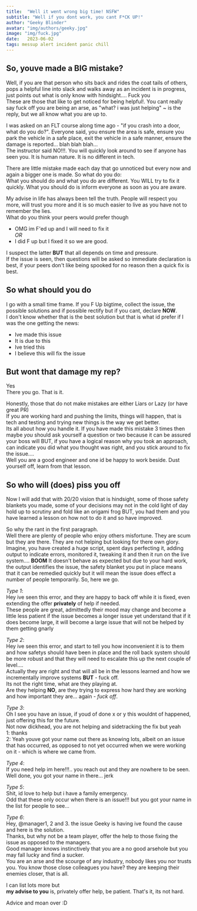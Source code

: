 ```yaml
---
title:  "Well it went wrong big time! NSFW"
subtitle: "Well if you dont work, you cant F*CK UP!"
author: "Geeky Blinder"
avatar: "img/authors/geeky.jpg"
image: "img/fuck.jpg"
date:   2023-06-02
tags: messup alert incident panic chill
---
```


## So, youve made a BIG mistake?
Well, if you are that person who sits back and rides the coat tails of others, pops a helpful line into slack and walks away as an incident is in progress, just points out what is only know with hindsight.... Fuck you  
These are those that like to get noticed for being helpful!. You cant really say fuck off you are being an arse, as "what? i was just helping" ~ is the reply, but we all know what you are up to.

I was asked on an FLT course along time ago - "if you crash into a door, what do you do?". Everyone said, you ensure the area is safe, ensure you park the vehicle in a safe place, exit the vehicle in a safe manner, ensure the damage is reported... blah blah blah...  
The instructor said NO!!!. You will quickly look around to see if anyone has seen you. It is human nature. It is no different in tech.  

There are little mistake made each day that go unnoticed but every now and again a bigger one is made. So what do you do:  
What you should do and what you do are different. You WILL try to fix it quickly. What you should do is inform everyone as soon as you are aware.

My advise in life has always been tell the truth. People will respect you more, will trust you more and it is so much easier to live as you have not to remember the lies.   
What do you think your peers would prefer though
- OMG im F'ed up and I will need to fix it   
*OR*
- I did F up but I fixed it so we are good.  

I suspect the latter **BUT** that all depends on time and pressure.  
If the issue is seen, then questions will be asked so immediate declaration is best, if your peers don't like being spooked for no reason then a quick fix is best.

## So what should you do
I go with a small time frame. If you F Up bigtime, collect the issue, the possible solutions and if possible rectify but if you cant, declare **NOW**.  
I don't know whether that is the best solution but that is what id prefer if I was the one getting the news:  
- Ive made this issue
- It is due to this
- Ive tried this
- I believe this will fix the issue


## But wont that damage my rep?
Yes  
There you go. That is it.  


  Honestly, those that do not make mistakes are either Liars or Lazy (or have great PR)  
  If you are working hard and pushing the limits, things will happen, that is tech and testing and trying new things is the way we get better.  
  Its all about how you handle it. If you have made this mistake 3 times then maybe *you* should ask yourself a question or two because it can be assured your boss will BUT, if you have a logical reason why you took an approach, can indicate you did what you thought was right, and you stick around to fix the issue....  
  Well you are a good engineer and one id be happy to work beside. Dust yourself off, learn from that lesson.

## So who will (does) piss you off
  Now I will add that with 20/20 vision that is hindsight, some of those safety blankets you made, some of your decisions may not in the cold light of day hold up to scrutiny and fold like an origami frog BUT, you had them and you have learned a lesson on how not to do it and so have improved.

  So why the rant in the first paragraph.   
  Well there are plenty of people who enjoy others misfortune. They are scum but they are there. They are not helping but looking for there own glory.  
  Imagine, you have created a huge script, spent days perfecting it, adding output to indicate errors, monitored it, tweaking it and then it run on the live system.... **BOOM** It doesn't behave as expected but due to your hard work, the output identifies the issue, the safety blanket you put in place means that it can be remedied quickly but it will mean the issue does effect a number of people temporarily. So, here we go.  

  *Type 1*:  
  Hey ive seen this error, and they are happy to back off while it is fixed, even extending the offer **privately** of help if needed.  
  These people are great, admittedly their mood may change and become a little less patient if the issue becomes a longer issue yet understand that if it does become large, it will become a large issue that will not be helped by them getting gnarly  

  *Type 2*:  
  Hey ive seen this error, and start to tell you how inconvenient it is to them and how safetys should have been in place and the roll back system should be more robust and that they will need to escalate this up the next couple of level....   
  Actually they are right and that will all be in the lessons learned and how we incrementally improve systems **BUT** - fuck off.  
  Its not the right time, what are they playing at.   
  Are they helping **NO**, are they trying to express how hard they are working and how important they are... again - *fuck off*.  

  *Type 3*:   
  Oh I see you have an issue, if youd of done x or y this wouldnt of happened, just offering this for the future.  
  Not now dickhead, you are not helping and sidetracking the fix but yeah  
  1: thanks  
  2: Yeah youve got your name out there as knowing lots, albeit on an issue that has occurred, as opposed to not yet occurred when we were working on it - which is where we came from.  

  *Type 4*:   
  If you need help im here!!!.. you reach out and they are nowhere to be seen.  
  Well done, you got your name in there... jerk

  *Type 5*:   
  Shit, id love to help but i have a family emergency.   
  Odd that these only occur when there is an issue!!! but you got your name in the list for people to see...

  *Type 6*:  
  Hey, @manager1, 2 and 3. the issue Geeky is having ive found the cause and here is the solution.  
  Thanks, but why not be a team player, offer the help to those fixing the issue as opposed to the managers.  
  Good manager knows instinctively that you are a no good arsehole but you may fall lucky and find a sucker.  
  You are an arse and the scourge of any industry, nobody likes you nor trusts you. You know those close colleagues you have? they are keeping their enemies closer, that is all.

  I can list lots more but   
  **my advise to you** is, privately offer help, be patient. That's it, its not hard.

Advice and moan over :D 